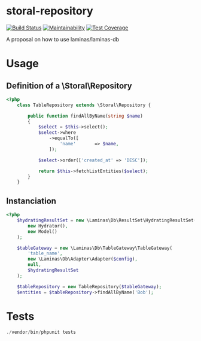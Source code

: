 # storal-repository

[![Build Status](https://travis-ci.org/codisart/storal-repository.svg?branch=master)](https://travis-ci.org/codisart/storal-repository)
[![Maintainability](https://api.codeclimate.com/v1/badges/dfd76cbcf9a90b0f4e25/maintainability)](https://codeclimate.com/github/codisart/storal-repository/maintainability)
[![Test Coverage](https://api.codeclimate.com/v1/badges/dfd76cbcf9a90b0f4e25/test_coverage)](https://codeclimate.com/github/codisart/storal-repository/test_coverage)

A proposal on how to use laminas/laminas-db

# Usage

## Definition of a \Storal\Repository

```php
<?php
    class TableRepository extends \Storal\Repository {

        public function findAllByName(string $name)
        {
            $select = $this->select();
            $select->where
                ->equalTo([
                    'name'       => $name,
                ]);

            $select->order(['created_at' => 'DESC']);

            return $this->fetchListEntities($select);
        }
    }
```

## Instanciation

```php
<?php
    $hydratingResultSet = new \Laminas\Db\ResultSet\HydratingResultSet(
        new Hydrator(),
        new Model()
    );

    $tableGateway = new \Laminas\Db\TableGateway\TableGateway(
        'table_name',
        new \Laminas\Db\Adapter\Adapter($config),
        null,
        $hydratingResultSet
    );

    $tableRepository = new TableRepository($tableGateway);
    $entities = $tableRepository->findAllByName('Bob');    
```

# Tests

```php
./vendor/bin/phpunit tests
```
